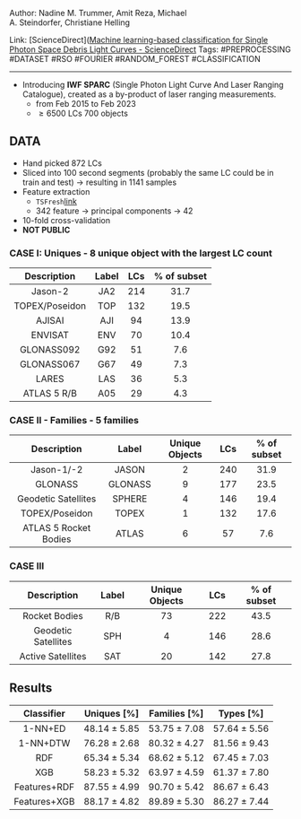 Author: Nadine M. Trummer, Amit Reza, Michael A. Steindorfer, Christiane Helling

Link: [ScienceDirect]([Machine learning-based classification for Single Photon Space Debris Light Curves - ScienceDirect](https://www.sciencedirect.com/science/article/pii/S0094576524006404?casa_token=u6nLdIQ-wlgAAAAA:vKkyHz6tgKTcrn3MGgd10o9JzeXlCbP16JhOOhenrraH3I9WgZTzns2a2U1t3l9lRaY1AzESQg)
Tags: #PREPROCESSING #DATASET #RSO #FOURIER #RANDOM_FOREST #CLASSIFICATION

----

- Introducing **IWF SPARC** (Single Photon Light Curve And Laser Ranging Catalogue), created as a by-product of laser ranging measurements.
	- from Feb 2015 to Feb 2023
	- $\geq 6500$ LCs 700 objects

## DATA
- Hand picked 872 LCs
- Sliced into 100 second segments (probably the same LC could be in train and test) -> resulting in 1141 samples
- Feature extraction
	- `TSFresh`[link](https://tsfresh.readthedocs.io/en/latest/index.html)
	- 342 feature -> principal components -> 42 
- 10-fold cross-validation
- **NOT PUBLIC**


### CASE I: Uniques - 8 unique object with the largest LC count
	
|  Description   | Label | LCs | % of subset |
| :------------: | :---: | :-: | :---------: |
|    Jason-2     |  JA2  | 214 |    31.7     |
| TOPEX/Poseidon |  TOP  | 132 |    19.5     |
|     AJISAI     |  AJI  | 94  |    13.9     |
|    ENVISAT     |  ENV  | 70  |    10.4     |
|   GLONASS092   |  G92  | 51  |     7.6     |
|   GLONASS067   |  G67  | 49  |     7.3     |
|     LARES      |  LAS  | 36  |     5.3     |
|  ATLAS 5 R/B   |  A05  | 29  |     4.3     |

### CASE II - Families - 5 families 
	
|      Description      |  Label  | Unique Objects | LCs | % of subset |
| :-------------------: | :-----: | :------------: | :-: | :---------: |
|      Jason-1/-2       |  JASON  |       2        | 240 |    31.9     |
|        GLONASS        | GLONASS |       9        | 177 |    23.5     |
|  Geodetic Satellites  | SPHERE  |       4        | 146 |    19.4     |
|    TOPEX/Poseidon     |  TOPEX  |       1        | 132 |    17.6     |
| ATLAS 5 Rocket Bodies |  ATLAS  |       6        | 57  |     7.6     |
	
### CASE III 

|     Description     | Label | Unique Objects | LCs | % of subset |
| :-----------------: | :---: | :------------: | :-: | :---------: |
|    Rocket Bodies    |  R/B  |       73       | 222 |    43.5     |
| Geodetic Satellites |  SPH  |       4        | 146 |    28.6     |
|  Active Satellites  |  SAT  |       20       | 142 |    27.8     |

## Results

| Classifier | Uniques [%] | Families [%] | Types [%] |
| :---: | :---: | :---: | :---: |
| 1-NN+ED | $48.14 \pm 5.85$ | $53.75 \pm 7.08$ | $57.64 \pm 5.56$ |
| 1-NN+DTW | $76.28 \pm 2.68$ | $80.32 \pm 4.27$ | $81.56 \pm 9.43$ |
| RDF | $65.34 \pm 5.34$ | $68.62 \pm 5.12$ | $67.45 \pm 7.03$ |
| XGB | $58.23 \pm 5.32$ | $63.97 \pm 4.59$ | $61.37 \pm 7.80$ |
| Features+RDF | $87.55 \pm 4.99$ | $90.70 \pm 5.42$ | $86.67 \pm 6.43$ |
| Features+XGB | $88.17 \pm 4.82$ | $89.89 \pm 5.30$ | $86.27 \pm 7.44$ |
